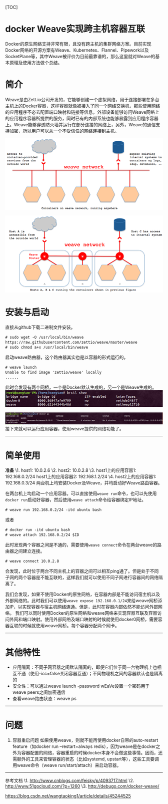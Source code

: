 [TOC]



# docker Weave实现跨主机容器互联

Docker的原生网络支持非常有限，且没有跨主机的集群网络方案。目前实现Docker网络的开源方案有Weave、Kubernetes、Flannel、Pipework以及SocketPlane等，其中Weave被评价为目前最靠谱的，那么这里就对Weave的基本原理及使用方法做个总结。



# **简介**

Weave是由Zett.io公司开发的，它能够创建一个虚拟网络，用于连接部署在多台主机上的Docker容器，这样容器就像被接入了同一个网络交换机，那些使用网络的应用程序不必去配置端口映射和链接等信息。外部设备能够访问Weave网络上的应用程序容器所提供的服务，同时已有的内部系统也能够暴露到应用程序容器上。Weave能够穿透防火墙并运行在部分连接的网络上，另外，Weave的通信支持加密，所以用户可以从一个不受信任的网络连接到主机。

![image-20180916165628981](image-201809161654/image-20180916165628981.png)

![image-20180916165641315](image-201809161654/image-20180916165641315.png)


# **安装与启动**

直接从github下载二进制文件安装。

```
# sudo wget -O /usr/local/bin/weave https://raw.githubusercontent.com/zettio/weave/master/weave
# sudo chmod a+x /usr/local/bin/weave
```

启动weave路由器，这个路由器其实也是以容器的形式运行的。

```
# weave launch
Unable to find image 'zettio/weave' locally
......
```

此时会发现有两个网桥，一个是Docker默认生成的，另一个是Weave生成的。 
![这里写图片描述](image-201809161654/image-20180916165517873.png)

![这里写图片描述](image-201809161654/image-20180916165522130.png)
接下来就可以运行应用容器，使用weave提供的网络功能了。

------

# **简单使用**

**准备** 
\1. host1: 10.0.2.6 
\2. host2: 10.0.2.8 
\3. host1上的应用容器1: 192.168.0.2/24 host1上的应用容器2: 192.168.1.2/24 
\4. host2上的应用容器1: 192.168.0.3/24 
两台机上均安装Docker及Weave，并均启动好Weave路由容器。

在两台机上均启动一个应用容器。可以直接使用`weave run`命令，也可以先使用`docker run`启动好容器，然后使用`weave attach`命令给容器绑定IP地址。

```
# weave run 192.168.0.2/24 -itd ubuntu bash
```

或者

```
# docker run -itd ubuntu bash
# weave attach 192.168.0.2/24 $ID
```

此时发现两个容器之间是不通的，需要使用`weave connect`命令在两台weave的路由器之间建立连接。

```
# weave connect 10.0.2.8
```

会发现，此时位于两台不同主机上的容器之间可以相互ping通了。但是处于不同子网的两个容器是不能互联的，这样我们就可以使用不同子网进行容器间的网络隔离了。

我们会发现，如果不使用Docker的原生网络，在容器内部是不能访问宿主机以及外部网络的。此时我们可以使用`weave expose 192.168.0.1/24`来给weave网桥添加IP，以实现容器与宿主机网络连通。但是，此时在容器内部依然不能访问外部网络。 
我们可以同时使用Docker的原生网络和weave网络来实现容器互联及容器访问外网和端口映射。使用外部网络及端口映射的时候就使用docker0网桥，需要容器互联的时候就使用weave网桥。每个容器分配两个网卡。

------

# **其他特性**

- 应用隔离：不同子网容器之间默认隔离的，即便它们位于同一台物理机上也相互不通（使用-icc=false关闭容器互通）；不同物理机之间的容器默认也是隔离的
- 安全性：可以通过weave launch -password wEaVe设置一个密码用于weave peers之间加密通信
- 查看weave路由状态：weave ps

------

# **问题**

1. 容器重启问题 
   如果使用weave，则就不能再使用docker自带的auto-restart feature（如docker run –restart=always redis），因为weave是在docker之外为容器配置的网络，容器重启的时候docker本身不会做这些事情。因而，还需额外的工具来管理容器的状态（比如systemd, upstart等），这些工具要调用weave命令（weave run/start/attach）来启动容器。

------

参考文档 
\1. <http://www.cnblogs.com/feisky/p/4093717.html> 
\2. <http://www.51gocloud.com/?p=1260> 
\3. <http://debugo.com/docker-weave/> 





https://blog.csdn.net/wangtaoking1/article/details/45244525